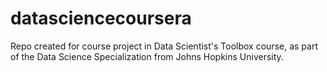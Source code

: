 # datasciencecoursera
Repo created for course project in Data Scientist's Toolbox course, as part of the Data Science Specialization from Johns Hopkins University.
